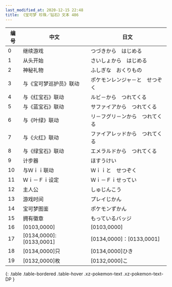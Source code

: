 ```yaml
---
last_modified_at: 2020-12-15 22:48
title: 《宝可梦 珍珠／钻石》文本 486
---
```

| 编号 | 中文 | 日文 |
| ---- | ---- | ---- |
| 0 | 继续游戏 | つづきから　はじめる |
| 1 | 从头开始 | さいしょから　はじめる |
| 2 | 神秘礼物 | ふしぎな　おくりもの |
| 3 | 与《宝可梦巡护员》联动 | ポケモンレンジャ－と　せつぞく |
| 4 | 与《红宝石》联动 | ルビ－から　つれてくる |
| 5 | 与《蓝宝石》联动 | サファイアから　つれてくる |
| 6 | 与《叶绿》联动 | リ－フグリ－ンから　つれてくる |
| 7 | 与《火红》联动 | ファイアレッドから　つれてくる |
| 8 | 与《绿宝石》联动 | エメラルドから　つれてくる |
| 9 | 计步器 | ほすうけい |
| 10 | 与Ｗｉｉ联动 | Ｗｉｉと　せつぞく |
| 11 | Ｗｉ－Ｆｉ设定 | Ｗｉ－Ｆｉせってい |
| 12 | 主人公 | しゅじんこう |
| 13 | 游戏时间 | プレイじかん |
| 14 | 宝可梦图鉴 | ポケモンずかん |
| 15 | 拥有徽章 | もっているバッジ |
| 16 | [0103,0000] | [0103,0000] |
| 17 | [0134,0000]:[0133,0001] | [0134,0000]：[0133,0001] |
| 18 | [0134,0000]只 | [0134,0000]ひき |
| 19 | [0132,0000]枚 | [0132,0000]こ |
{: .table .table-bordered .table-hover .xz-pokemon-text .xz-pokemon-text-DP }
